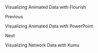 Visualizing Animated Data with Flourish














Previous




Visualizing Animated Data with PowerPoint












Next










Visualizing Network Data with Kumu





